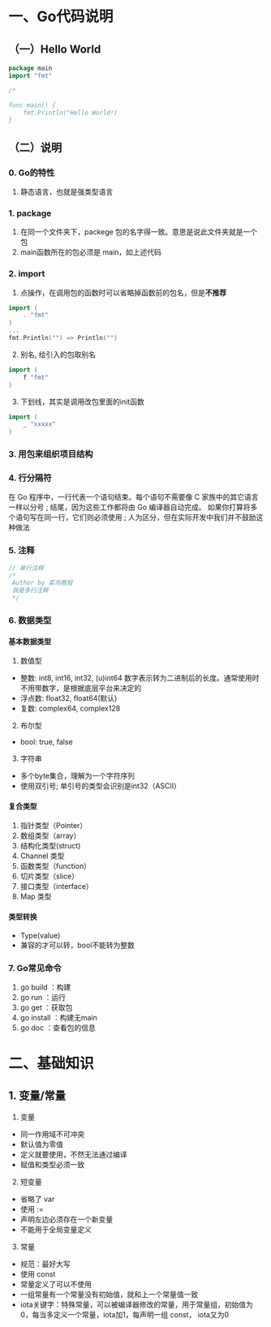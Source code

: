 
# 一、Go代码说明

## （一）Hello World

```go
package main
import "fmt"

/*

func main() {
	fmt.Println("Hello World!)
}
```


## （二）说明

### 0. Go的特性
1. 静态语言，也就是强类型语言

### 1. package

1. 在同一个文件夹下，packege 包的名字得一致。意思是说此文件夹就是一个包
2. main函数所在的包必须是 main，如上述代码

### 2. import
1. 点操作，在调用包的函数时可以省略掉函数前的包名，但是**不推荐**
```go
import (
	. "fmt"
)
...
fmt.Println("") => Println("")

```

2. 别名, 给引入的包取别名
```go
import (
	f "fmt"
)
```

3. 下划线，其实是调用改包里面的init函数
```go
import (
	_ "xxxxx"
)
```

### 3. 用包来组织项目结构

### 4. 行分隔符
在 Go 程序中，一行代表一个语句结束。每个语句不需要像 C 家族中的其它语言一样以分号 ; 结尾，因为这些工作都将由 Go 编译器自动完成。
如果你打算将多个语句写在同一行，它们则必须使用 ; 人为区分，但在实际开发中我们并不鼓励这种做法

### 5. 注释
```go
// 单行注释
/*
 Author by 菜鸟教程
 我是多行注释
 */
```

### 6. 数据类型

#### 基本数据类型
1. 数值型
 - 整数: int8, int16, int32, (u)int64 数字表示转为二进制后的长度。通常使用时不用带数字，是根据底层平台来决定的
 - 浮点数: float32, float64(默认)
 - 复数: complex64, complex128

2. 布尔型
 - bool: true, false

3. 字符串
 - 多个byte集合，理解为一个字符序列
 - 使用双引号; 单引号的类型会识别是int32（ASCII）

#### 复合类型
1. 指针类型（Pointer）
2. 数组类型（array）
3. 结构化类型(struct)
4. Channel 类型
5. 函数类型（function）
6. 切片类型（slice）
7. 接口类型（interface）
8. Map 类型

#### 类型转换
 - Type(value)
 - 兼容的才可以转，bool不能转为整数
 

### 7. Go常见命令
1. go build ：构建
2. go run ：运行
3. go get ：获取包
4. go install ：构建无main
5. go doc ：查看包的信息


# 二、基础知识

## 1. 变量/常量
1. 变量
 - 同一作用域不可冲突
 - 默认值为零值
 - 定义就要使用，不然无法通过编译
 - 赋值和类型必须一致

2. 短变量
 - 省略了 var
 - 使用 :=
 - 声明左边必须存在一个新变量
 - 不能用于全局变量定义

3. 常量
 - 规范：最好大写
 - 使用 const
 - 常量定义了可以不使用
 - 一组常量有一个常量没有初始值，就和上一个常量值一致
 - iota关键字：特殊常量，可以被编译器修改的常量，用于常量组，初始值为0，每当多定义一个常量，iota加1，每声明一组 const， iota又为0